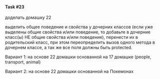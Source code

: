 #### Task #23

доделать домашку 22 

выделить общее поведение и свойства у дочерних классов (если уже выделены общие свойства и/или поведение, то добавьте в дочерние класс(ы) НЕ общие свойства и/или поведение), перенести их в родительский класс, при этом переопределить вызов одного метода в дочернем классе, а так же все поля должны быть protected.

Вариант 1: на основе 22 домашки основанной на 17 домашке (people, transport, animal)

Вариант 2: на основе 22 домашки основанной на Покемонах
